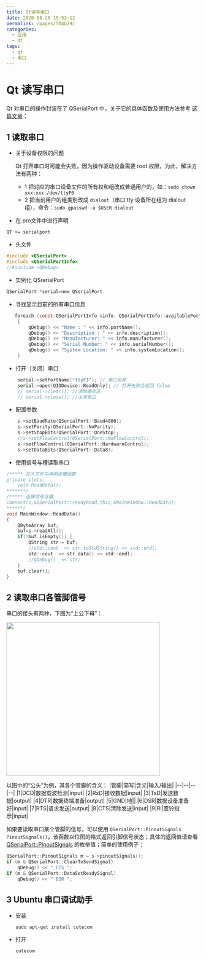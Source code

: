 ```yaml
---
title: Qt读写串口
date: 2020-08-28 15:53:12
permalink: /pages/504b29/
categories: 
  - 应用
  - Qt
tags: 
  - qt
  - 串口
---
```

<script>
(function(){
    var bp = document.createElement('script');
    var curProtocol = window.location.protocol.split(':')[0];
    if (curProtocol === 'https'){
   bp.src = 'https://zz.bdstatic.com/linksubmit/push.js';
  }
  else{
  bp.src = 'http://push.zhanzhang.baidu.com/push.js';
  }
    var s = document.getElementsByTagName("script")[0];
    s.parentNode.insertBefore(bp, s);
})();
</script>


# Qt 读写串口

Qt 对串口的操作封装在了 QSerialPort 中，关于它的具体函数及使用方法参考 [这篇文章](https://www.jianshu.com/p/11d0010bd9a4)；

## 1 读取串口
- 关于设备权限的问题

  Qt 打开串口时可能会失败，因为操作驱动设备需要 root 权限，为此，解决方法有两种：
  - 1 把对应的串口设备文件的所有权和组改成普通用户的，如：`sudo chown xxx:xxx /dev/ttyF0`
  - 2 把当前用户的组类别改成 `dialout`（串口 tty 设备所在组为 dialout 组），命令：`sudo gpasswd -a $USER dialout`
  
- 在.pro文件中进行声明
```qmake
QT += serialport
```

- 头文件
```c
#include <QSerialPort>
#include <QSerialPortInfo>
//#include <QDebug>
```
- 实例化 QSrerialPort
```c
QSerialPort *serial=new QSerialPort
```
- 寻找显示目前的所有串口信息
```c
   foreach (const QSerialPortInfo &info, QSerialPortInfo::availablePorts())
    {
        qDebug() << "Name : " << info.portName();
        qDebug() << "Description : " << info.description();
        qDebug() << "Manufacturer: " << info.manufacturer();
        qDebug() << "Serial Number: " << info.serialNumber();
        qDebug() << "System Location: " << info.systemLocation();
    }
```

- 打开（关闭）串口
```c
    serial->setPortName("ttyF1"); // 串口名称
    serial->open(QIODevice::ReadOnly); // 打开失败会返回 false
    // serial->clear(); //清除缓存区
    // serial->close(); //关闭串口
```
- 配置参数
```c
    s->setBaudRate(QSerialPort::Baud4800);
    s->setParity(QSerialPort::NoParity);
    s->setStopBits(QSerialPort::OneStop);
    //s->setFlowControl(QSerialPort::NoFlowControl);
    s->setFlowControl(QSerialPort::HardwareControl);
    s->setDataBits(QSerialPort::Data8);
```
- 使用信号与槽读取串口
```c
/***** 在头文件中声明该槽函数
private slots:
    void ReadData();
*******/ 
/***** 连接信号与槽
connect(s,&QSerialPort::readyRead,this,&MainWindow::ReadData);
******/
void MainWindow::ReadData()
{
    QByteArray buf;
    buf=s->readAll();
    if(!buf.isEmpty()) {
        QString str = buf;
        //std::cout  << str.toStdString() << std::endl;
        std::cout  << str.data() << std::endl;
        //qDebug()  << str;
    }
    buf.clear();
}
```
## 2 读取串口各管脚信号
串口的接头有两种，下图为“上公下母”：

<img src='/pic/009.png' width='400'/>


以图中的“公头”为例，其各个管脚的含义：
|管脚|简写|含义|输入/输出|
|--|--|--|--|
|1|DCD|数据载波检测|input|
|2|RxD|接收数据|input|
|3|TxD|发送数据|output|
|4|DTR|数据终端准备|output|
|5|GND|地||
|6|DSR|数据设备准备好|input|
|7|RTS|请求发送|output|
|8|CTS|清除发送|input|
|9|RI|震铃指示|input|

如果要读取串口某个管脚的信号，可以使用 `QSerialPort::PinoutSignals PinoutSignals()`，该函数以位图的格式返回引脚信号状态；具体的返回值请查看 [QSerialPort::PinoutSignals](https://doc.qt.io/qt-5/qserialport.html#PinoutSignal-enum) 的枚举值；简单的使用例子：
```c
QSerialPort::PinoutSignals m = s->pinoutSignals();
if (m & QSerialPort::ClearToSendSignal)
    qDebug() << " CTS ";
if (m & QSerialPort::DataSetReadySignal)
    qDebug() << " DSR ";
```

## 3 Ubuntu 串口调试助手
 
- 安装
  ```shell
  sudo apt-get install cutecom
  ```
- 打开
  ```shell
  cutecom

